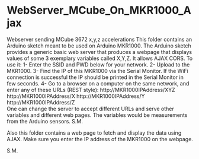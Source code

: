 # WebServer_MCube_On_MKR1000_Ajax
Webserver sending MCube 3672 x,y,z accelerations
This folder contains an Arduino sketch meant to be used on Arduino MKR1000.
The Arduino sketch provides a generic basic web server that produces a 
  webpage that displays values of some 3 exemplary variables called X,Y,Z. 
  It allows AJAX CORS. To use it:
  1- Enter the SSID and PWD below for your network.
  2- Upload to the MKR1000.
  3- Find the IP of this MKR1000 via the Serial Monitor. If the
     WiFi connection is successful the IP should be printed in 
     the Serial Monitor in few seconds.
  4- Go to a browser on a computer on the same network, and enter any of these
     URLs (REST style):
     http://MKR1000IPAddress/XYZ 
     http://MKR1000IPAddress/X
     http://MKR1000IPAddress/Y
     http://MKR1000IPAddress/Z    
  One can change the server to accept different URLs and serve other variables
  and different web pages. The variables would be measurements from the Arduino
  sensors.
  S.M.
  
  Also this folder contains a web page to fetch and display the data using AJAX.
  Make sure you enter the IP address of the MKR1000 on the webpage.
  
  S.M.
  
